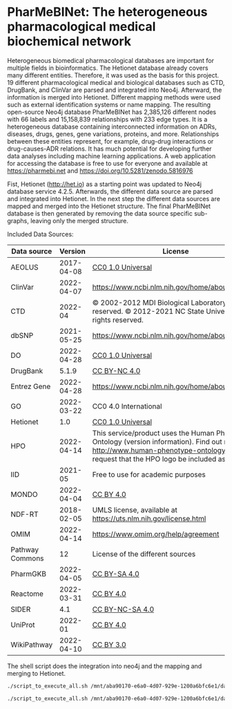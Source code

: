# PharMeBINet: The heterogeneous pharmacological medical biochemical network
Heterogeneous biomedical pharmacological databases are important for multiple fields in bioinformatics.
The Hetionet database already covers many different entities. Therefore, it was used as the basis for this project. 19 different pharmacological medical and biological databases such as CTD, DrugBank, and ClinVar are parsed and integrated into Neo4j. Afterward, the information is merged into Hetionet. Different mapping methods were used such as external identification systems or name mapping.
The resulting open-source Neo4j database PharMeBINet has 2,385,126 different nodes with 66 labels and 15,158,839 relationships with 233 edge types. It is a heterogeneous database containing interconnected information on ADRs, diseases, drugs, genes, gene variations, proteins, and more. Relationships between these entities represent, for example, drug-drug interactions or drug-causes-ADR relations. It has much potential for developing further data analyses including machine learning applications. A web application for accessing the database is free to use for everyone and available at https://pharmebi.net and https://doi.org/10.5281/zenodo.5816976

Fist, Hetionet (http://het.io) as a starting point was updated to Neo4j database service 4.2.5.
Afterwards, the different data source are parsed and integrated into Hetionet.
In the next step the different data sources are mapped and merged into the Hetionet structure.
The final PharMeBINet database is then generated by removing the data source specific sub-graphs, leaving only the merged structure.

Included Data Sources:

| Data source     | Version    | License                                                                                                                                                                                  | URL                                                           |
|-----------------|:-----------|------------------------------------------------------------------------------------------------------------------------------------------------------------------------------------------|---------------------------------------------------------------|
| AEOLUS          | 2017-04-08 | [CC0 1.0 Universal](https://creativecommons.org/publicdomain/zero/1.0/)                                                                                                                  | [Link](http://datadryad.org/resource/doi:10.5061/dryad.8q0s4) |
| ClinVar         | 2022-04-07 | https://www.ncbi.nlm.nih.gov/home/about/policies/                                                                                                                                        | [Link](https://www.ncbi.nlm.nih.gov/clinvar/)                 |
| CTD             | 2022-04    | © 2002-2012 MDI Biological Laboratory. All rights reserved. © 2012-2021 NC State University. All rights reserved.                                                                        | [Link](http://ctdbase.org)                                    |
| dbSNP           | 2021-05-25 | https://www.ncbi.nlm.nih.gov/home/about/policies/                                                                                                                                        | [Link](https://www.ncbi.nlm.nih.gov/snp/)                     |
| DO              | 2022-04-28 | [CC0 1.0 Universal](https://creativecommons.org/publicdomain/zero/1.0/)                                                                                                                  | [Link](https://disease-ontology.org)                          |
| DrugBank        | 5.1.9      | [CC BY-NC 4.0](https://creativecommons.org/licenses/by-nc/4.0/)                                                                                                                          | [Link](https://go.drugbank.com)                               |
| Entrez Gene     | 2022-04-28 | https://www.ncbi.nlm.nih.gov/home/about/policies/                                                                                                                                        | [Link](https://www.ncbi.nlm.nih.gov/gene)                     |
| GO              | 2022-03-22 | CC0 4.0 International                                                                                                                                                                    | [Link](http://geneontology.org)                               |
| Hetionet        | 1.0        | [CC0 1.0 Universal](https://creativecommons.org/publicdomain/zero/1.0/)                                                                                                                  | [Link](https://het.io)                                        |
| HPO             | 2022-04-14 | This service/product uses the Human Phenotype Ontology (version information). Find out more at http://www.human-phenotype-ontology.org We request that the HPO logo be included as well. | [Link](https://hpo.jax.org)                                   |
| IID             | 2021-05    | Free to use for academic purposes                                                                                                                                                        | [Link](http://iid.ophid.utoronto.ca)                          |
| MONDO           | 2022-04-04 | [CC BY 4.0](https://creativecommons.org/licenses/by/4.0/)                                                                                                                                | [Link](https://github.com/monarch-initiative/mondo)           |
| NDF-RT          | 2018-02-05 | UMLS license, available at https://uts.nlm.nih.gov/license.html                                                                                                                          | [Link](https://evs.nci.nih.gov/ftp1/NDF-RT/)                  |
| OMIM            | 2022-04-14 | https://www.omim.org/help/agreement                                                                                                                                                      | [Link](https://www.omim.org)                                  |
| Pathway Commons | 12         | License of the different sources                                                                                                                                                         | [Link](https://www.pathwaycommons.org)                        |
| PharmGKB        | 2022-04-05 | [CC BY-SA 4.0](https://creativecommons.org/licenses/by-sa/4.0/)                                                                                                                          | [Link](https://www.pharmgkb.org)                              |
| Reactome        | 2022-03-31 | [CC BY 4.0](https://creativecommons.org/licenses/by/4.0/)                                                                                                                                | [Link](https://reactome.org)                                  |
| SIDER           | 4.1        | [CC BY-NC-SA 4.0](https://creativecommons.org/licenses/by-nc-sa/4.0/)                                                                                                                    | [Link](http://sideeffects.embl.de)                            |
| UniProt         | 2022-01    | [CC BY 4.0](https://creativecommons.org/licenses/by/4.0/)                                                                                                                                | [Link](https://www.uniprot.org)                               |
| WikiPathway     | 2022-04-10 | [CC BY 3.0](https://creativecommons.org/licenses/by/3.0/)                                                                                                                                | [Link](https://www.wikipathways.org)                          |

The shell script does the integration into neo4j and the mapping and merging to Hetionet.

```bash
./script_to_execute_all.sh /mnt/aba90170-e6a0-4d07-929e-1200a6bfc6e1/databases/neo4j/neo4j-community-4.2.5/bin /home/cassandra/Documents/Project/master_database_change/ > output.txt 2>&1 &

./script_to_execute_all.sh /mnt/aba90170-e6a0-4d07-929e-1200a6bfc6e1/databases/neo4j/neo4j-community-4.2.13/bin /home/cassandra/Documents/Project/master_database_change/ > output.txt 2>&1 &
```

